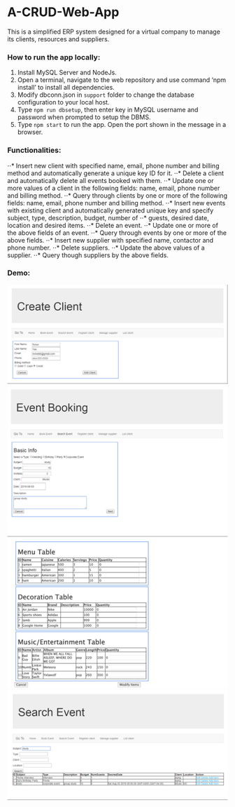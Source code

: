 # A-CRUD-Web-App

This is a simplified ERP system designed for a virtual company to manage its clients, resources and suppliers.

### How to run the app locally:

1. Install MySQL Server and NodeJs.
2. Open a terminal, navigate to the web repository and use command ‘npm install’ to install all dependencies. 
3. Modify dbconn.json in `support` folder to change the database configuration to your local host.
4. Type `npm run dbsetup`, then enter key in MySQL username and password when prompted to setup the DBMS. 
5. Type `npm start` to run the app. Open the port shown in the message in a browser.

### Functionalities:

⋅⋅* Insert new client with specified name, email, phone number and billing method and automatically generate a unique key ID for it.
⋅⋅* Delete a client and automatically delete all events booked with them.
⋅⋅* Update one or more values of a client in the following fields: name, email, phone number and billing method.
⋅⋅* Query through clients by one or more of the following fields: name, email, phone number and billing method.
⋅⋅* Insert new events with existing client and automatically generated unique key and specify subject, type, description, budget, number of ⋅⋅* guests, desired date, location and desired items.
⋅⋅* Delete an event.
⋅⋅* Update one or more of the above fields of an event.
⋅⋅* Query through events by one or more of the above fields.
⋅⋅* Insert new supplier with specified name, contactor and phone number.
⋅⋅* Delete suppliers.
⋅⋅* Update the above values of a supplier.
⋅⋅* Query though suppliers by the above fields.

### Demo:

![alt text](https://github.com/NEE-NEE/A-CRUD-Web-App/blob/master/demo/create_client.png "create_client")
![alt text](https://github.com/NEE-NEE/A-CRUD-Web-App/blob/master/demo/create_event.png "create_event")
![alt text](https://github.com/NEE-NEE/A-CRUD-Web-App/blob/master/demo/read_item.png "read_item")
![alt text](https://github.com/NEE-NEE/A-CRUD-Web-App/blob/master/demo/search_event.png "search_event")

